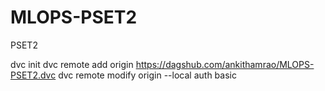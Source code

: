 # MLOPS-PSET2
PSET2


dvc init
dvc remote add origin https://dagshub.com/ankithamrao/MLOPS-PSET2.dvc
dvc remote modify origin --local auth basic
